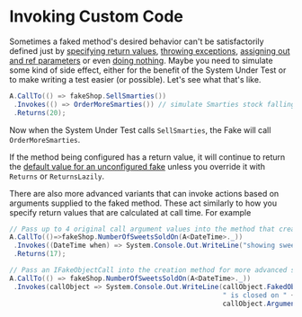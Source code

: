 # Invoking Custom Code

Sometimes a faked method's desired behavior can't be satisfactorily
defined just by
[specifying return values](specifying-return-values.md),
[throwing exceptions](throwing-exceptions.md),
[assigning out and ref parameters](assigning-out-and-ref-parameters.md)
or even [doing nothing](doing-nothing.md). Maybe you need to simulate
some kind of side effect, either for the benefit of the System Under
Test or to make writing a test easier (or possible). Let's see what
that's like.

```csharp
A.CallTo(() => fakeShop.SellSmarties())
 .Invokes(() => OrderMoreSmarties()) // simulate Smarties stock falling too low
 .Returns(20);
```

Now when the System Under Test calls `SellSmarties`, the Fake will
call `OrderMoreSmarties`.

If the method being configured has a return value, it will continue to return the
[default value for an unconfigured fake](default-fake-behavior.md#overrideable-members-are-faked)
unless you override it with `Returns` or `ReturnsLazily`.

There are also more advanced variants that can invoke actions based on
arguments supplied to the faked method. These act similarly to how you
specify return values that are calculated at call time. For example

```csharp
// Pass up to 4 original call argument values into the method that creates the exception.
A.CallTo(()=>fakeShop.NumberOfSweetsSoldOn(A<DateTime>._))
 .Invokes((DateTime when) => System.Console.Out.WriteLine("showing sweet sales for " + when))
 .Returns(17);

// Pass an IFakeObjectCall into the creation method for more advanced scenarios.
A.CallTo(() => fakeShop.NumberOfSweetsSoldOn(A<DateTime>._))
 .Invokes(callObject => System.Console.Out.WriteLine(callObject.FakedObject +
                                                     " is closed on " +
                                                     callObject.Arguments[0]));
```
